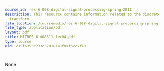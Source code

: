 ```yaml
---
course_id: res-6-008-digital-signal-processing-spring-2011
description: This resource contains information related to the discrete-time Fourier
  transform.
file_location: /coursemedia/res-6-008-digital-signal-processing-spring-2011/da5f6353c213c37018143f9af5cc7f70_MITRES_6_008S11_lec04.pdf
file_type: application/pdf
layout: pdf
title: MITRES_6_008S11_lec04.pdf
type: course
uid: da5f6353c213c37018143f9af5cc7f70

---
```

None